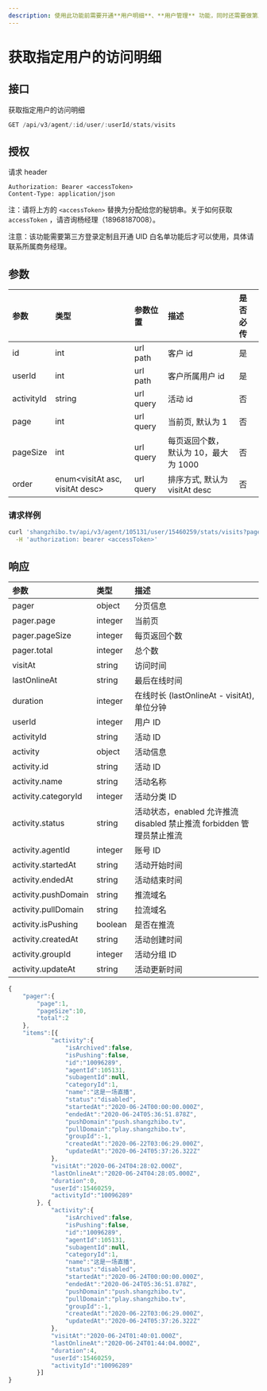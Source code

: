 ```yaml
---
description: 使用此功能前需要开通**用户明细**、**用户管理** 功能，同时还需要做第三方登录定制或进行微信服务号授权
---
```


# 获取指定用户的访问明细

## 接口

获取指定用户的访问明细

```javascript
GET /api/v3/agent/:id/user/:userId/stats/visits
```

## 授权

请求 header

```http
Authorization: Bearer <accessToken>
Content-Type: application/json
```

注：请将上方的 `<accessToken>` 替换为分配给您的秘钥串。关于如何获取 `accessToken` ，请咨询杨经理（18968187008）。

注意：该功能需要第三方登录定制且开通 UID 白名单功能后才可以使用，具体请联系所属商务经理。

## 参数

| 参数       | 类型                                  | 参数位置  | 描述                                 | 是否必传 |
| :--------- | :------------------------------------ | :-------- | :----------------------------------- | :------- |
| id         | int                                   | url path  | 客户 id                              | 是       |
| userId     | int                                   | url path  | 客户所属用户 id                      | 是       |
| activityId | string                                | url query | 活动 id                              | 否       |
| page       | int                                   | url query | 当前页, 默认为 1                     | 否       |
| pageSize   | int                                   | url query | 每页返回个数，默认为 10，最大为 1000 | 否       |
| order      | enum&lt;visitAt asc, visitAt desc&gt; | url query | 排序方式, 默认为 visitAt desc        | 否       |

### 请求样例

```bash
curl 'shangzhibo.tv/api/v3/agent/105131/user/15460259/stats/visits?page=1&pageSize=10' \
  -H 'authorization: bearer <accessToken>'
```

## 响应

| 参数                | 类型    | 描述                                                                  |
| :------------------ | :------ | :-------------------------------------------------------------------- |
| pager               | object  | 分页信息                                                              |
| pager.page          | integer | 当前页                                                                |
| pager.pageSize      | integer | 每页返回个数                                                          |
| pager.total         | integer | 总个数                                                                |
| visitAt             | string  | 访问时间                                                              |
| lastOnlineAt        | string  | 最后在线时间                                                          |
| duration            | integer | 在线时长 (lastOnlineAt - visitAt), 单位分钟                           |
| userId              | integer | 用户 ID                                                               |
| activityId          | string  | 活动 ID                                                               |
| activity            | object  | 活动信息                                                              |
| activity.id         | string  | 活动 ID                                                               |
| activity.name       | string  | 活动名称                                                              |
| activity.categoryId | integer | 活动分类 ID                                                           |
| activity.status     | string  | 活动状态，enabled 允许推流 disabled 禁止推流 forbidden 管理员禁止推流 |
| activity.agentId    | integer | 账号 ID                                                               |
| activity.startedAt  | string  | 活动开始时间                                                          |
| activity.endedAt    | string  | 活动结束时间                                                          |
| activity.pushDomain | string  | 推流域名                                                              |
| activity.pullDomain | string  | 拉流域名                                                              |
| activity.isPushing  | boolean | 是否在推流                                                            |
| activity.createdAt  | string  | 活动创建时间                                                          |
| activity.groupId    | integer | 活动分组 ID                                                           |
| activity.updateAt   | string  | 活动更新时间                                                          |

```javascript
{
    "pager":{
        "page":1,
        "pageSize":10,
        "total":2
    },
    "items":[{
            "activity":{
                "isArchived":false,
                "isPushing":false,
                "id":"10096289",
                "agentId":105131,
                "subagentId":null,
                "categoryId":1,
                "name":"这是一场直播",
                "status":"disabled",
                "startedAt":"2020-06-24T00:00:00.000Z",
                "endedAt":"2020-06-24T05:36:51.878Z",
                "pushDomain":"push.shangzhibo.tv",
                "pullDomain":"play.shangzhibo.tv",
                "groupId":-1,
                "createdAt":"2020-06-22T03:06:29.000Z",
                "updatedAt":"2020-06-24T05:37:26.322Z"
            },
            "visitAt":"2020-06-24T04:28:02.000Z",
            "lastOnlineAt":"2020-06-24T04:28:05.000Z",
            "duration":0,
            "userId":15460259,
            "activityId":"10096289"
        }, {
            "activity":{
                "isArchived":false,
                "isPushing":false,
                "id":"10096289",
                "agentId":105131,
                "subagentId":null,
                "categoryId":1,
                "name":"这是一场直播",
                "status":"disabled",
                "startedAt":"2020-06-24T00:00:00.000Z",
                "endedAt":"2020-06-24T05:36:51.878Z",
                "pushDomain":"push.shangzhibo.tv",
                "pullDomain":"play.shangzhibo.tv",
                "groupId":-1,
                "createdAt":"2020-06-22T03:06:29.000Z",
                "updatedAt":"2020-06-24T05:37:26.322Z"
            },
            "visitAt":"2020-06-24T01:40:01.000Z",
            "lastOnlineAt":"2020-06-24T01:44:04.000Z",
            "duration":4,
            "userId":15460259,
            "activityId":"10096289"
        }]
}
```
